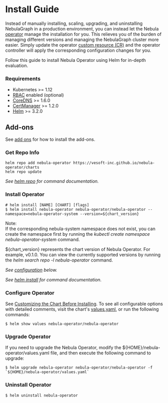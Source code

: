 # Install Guide

Instead of manually installing, scaling, upgrading, and uninstalling NebulaGraph in a production environment, you can instead let the Nebula [operator](https://kubernetes.io/docs/concepts/extend-kubernetes/operator/) manage the installation for you. This relieves you of the burden of managing different versions and managing the NebulaGraph cluster more easier. Simply update the operator [custom resource (CR)](https://kubernetes.io/docs/concepts/extend-kubernetes/api-extension/custom-resources/) and the operator controller will apply the corresponding configuration changes for you.

Follow this guide to install Nebula Operator using Helm for in-depth evaluation.

### Requirements

* Kubernetes >= 1.12
* [RBAC](https://kubernetes.io/docs/admin/authorization/rbac) enabled (optional)
* [CoreDNS](https://github.com/coredns/coredns) >= 1.6.0
* [CertManager](https://cert-manager.io) >= 1.2.0
* [Helm](https://helm.sh) >= 3.2.0

## Add-ons

See [add ons](add-ons.md) for how to install the add-ons.

### Get Repo Info

```shell script
helm repo add nebula-operator https://vesoft-inc.github.io/nebula-operator/charts
helm repo update
```

_See [helm repo](https://helm.sh/docs/helm/helm_repo/) for command documentation._

### Install Operator

```shell script
# helm install [NAME] [CHART] [flags]
$ helm install nebula-operator nebula-operator/nebula-operator --namespace=nebula-operator-system --version=${chart_version}
```

Note:   
If the corresponding nebula-system namespace does not exist, you can create the namespace first by running the _kubectl create namespace nebula-operator-system_ command.

${chart_version} represents the chart version of Nebula Operator. For example, v0.1.0. You can view the currently supported versions by running the _helm search repo -l nebula-operator_ command.

_See [configuration](#configure-operator) below._

_See [helm install](https://helm.sh/docs/helm/helm_install/) for command documentation._

### Configure Operator

See [Customizing the Chart Before Installing](https://helm.sh/docs/intro/using_helm/#customizing-the-chart-before-installing). To see all configurable options with detailed comments, visit the chart's [values.yaml](https://github.com/vesoft-inc/nebula-operator/blob/master/charts/nebula-operator/values.yaml), or run the following commands:

```shell script
$ helm show values nebula-operator/nebula-operator
```

### Upgrade Operator

If you need to upgrade the Nebula Operator, modify the ${HOME}/nebula-operator/values.yaml file, and then execute the following command to upgrade:

```shell script
$ helm upgrade nebula-operator nebula-operator/nebula-operator -f `${HOME}/nebula-operator/values.yaml`
```

### Uninstall Operator

```shell script
$ helm uninstall nebula-operator
```
